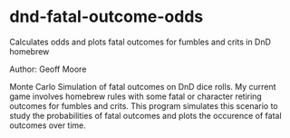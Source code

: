 # dnd-fatal-outcome-odds

Calculates odds and plots fatal outcomes for fumbles and crits in DnD homebrew

Author: Geoff Moore

Monte Carlo Simulation of fatal outcomes on DnD dice rolls.
My current game involves homebrew rules with some fatal or character retiring
outcomes for fumbles and crits. This program simulates this scenario to study
the probabilities of fatal outcomes and plots the occurence
of fatal outcomes over time.
